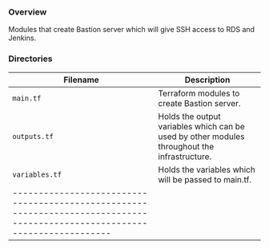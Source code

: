 ### Overview

Modules that create Bastion server which will give SSH access to RDS and Jenkins.

### Directories

| Filename          | Description                                                                                           |
|-------------------|-------------------------------------------------------------------------------------------------------|
| `main.tf`         | Terraform modules to create Bastion server.                                                           |
| `outputs.tf`      | Holds the output variables which can be used by other modules throughout the infrastructure.          |
| `variables.tf`    | Holds the variables which will be passed to main.tf.                                                  |
|---------------------------------------------------------------------------------------------------------------------------|
